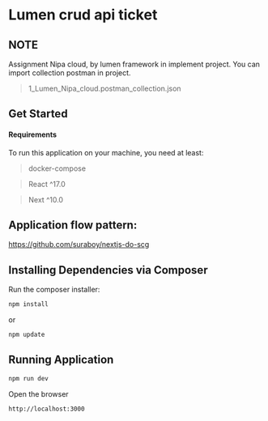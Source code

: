 Lumen crud api ticket
======

NOTE
----
Assignment Nipa cloud, by lumen framework in implement project.
You can import collection postman in project. 

> 1_Lumen_Nipa_cloud.postman_collection.json

Get Started
-----------

#### Requirements

To run this application on your machine, you need at least:

> docker-compose

> React ^17.0

> Next ^10.0


Application flow pattern:
---------------------
https://github.com/suraboy/nextjs-do-scg


Installing Dependencies via Composer
------------------------------------
Run the composer installer:

```bash
npm install
```
or
```bash
npm update
```

Running Application
------------------------------------
```bash
npm run dev
```
Open the browser
```bash
http://localhost:3000
```